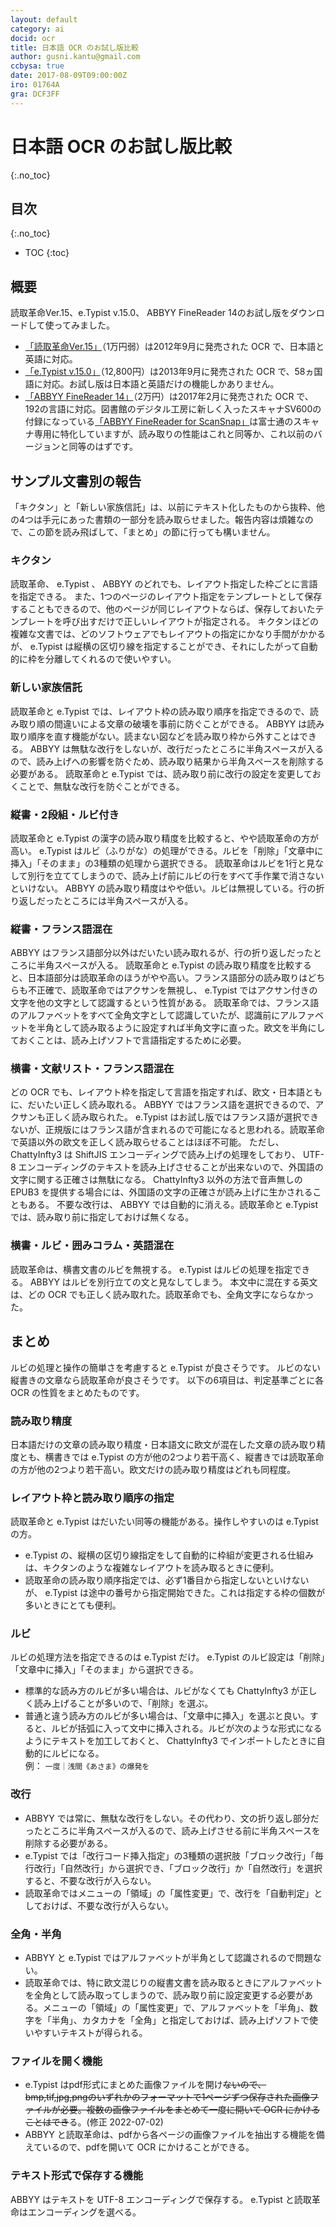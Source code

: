 ```yaml
---
layout: default
category: ai
docid: ocr
title: 日本語 OCR のお試し版比較
author: gusni.kantu@gmail.com
ccbysa: true
date: 2017-08-09T09:00:00Z
iro: 01764A
gra: DCF3FF
---
```


# 日本語 OCR のお試し版比較
{:.no_toc}

## 目次
{:.no_toc}

* TOC
{:toc}

## 概要

読取革命Ver.15、e.Typist v.15.0、 ABBYY FineReader 14のお試し版をダウンロードして使ってみました。

- [「読取革命Ver.15」](http://www.panasonic.com/jp/company/pstc/products/yomikaku.html)（1万円弱）は2012年9月に発売された OCR で、日本語と英語に対応。
- [「e.Typist v.15.0」](https://mediadrive.jp/products/et/index.html)（12,800円）は2013年9月に発売された OCR で、58ヵ国語に対応。お試し版は日本語と英語だけの機能しかありません。
- [「ABBYY FineReader 14」](http://finereader.add-soft.jp/)（2万円）は2017年2月に発売された OCR で、192の言語に対応。図書館のデジタル工房に新しく入ったスキャナSV600の付録になっている[「ABBYY FineReader for ScanSnap」](http://www.pfu.fujitsu.com/imaging/downloads/manual/advanced/v62/jp/common/ocr_function_fr4ss.html)は富士通のスキャナ専用に特化していますが、読み取りの性能はこれと同等か、これ以前のバージョンと同等のはずです。

## サンプル文書別の報告

「キクタン」と「新しい家族信託」は、以前にテキスト化したものから抜粋、他の4つは手元にあった書類の一部分を読み取らせました。報告内容は煩雑なので、この節を読み飛ばして、「まとめ」の節に行っても構いません。

### キクタン

読取革命、 e.Typist 、 ABBYY のどれでも、レイアウト指定した枠ごとに言語を指定できる。
また、1つのページのレイアウト指定をテンプレートとして保存することもできるので、他のページが同じレイアウトならば、保存しておいたテンプレートを呼び出すだけで正しいレイアウトが指定される。
キクタンほどの複雑な文書では、どのソフトウェアでもレイアウトの指定にかなり手間がかかるが、 e.Typist は縦横の区切り線を指定することができ、それにしたがって自動的に枠を分離してくれるので使いやすい。

### 新しい家族信託

読取革命と e.Typist では、レイアウト枠の読み取り順序を指定できるので、読み取り順の間違いによる文章の破壊を事前に防ぐことができる。
 ABBYY は読み取り順序を直す機能がない。読まない図などを読み取り枠から外すことはできる。
 ABBYY は無駄な改行をしないが、改行だったところに半角スペースが入るので、読み上げへの影響を防ぐため、読み取り結果から半角スペースを削除する必要がある。
読取革命と e.Typist では、読み取り前に改行の設定を変更しておくことで、無駄な改行を防ぐことができる。

### 縦書・2段組・ルビ付き

読取革命と e.Typist の漢字の読み取り精度を比較すると、やや読取革命の方が高い。
 e.Typist はルビ（ふりがな）の処理ができる。ルビを「削除」「文章中に挿入」「そのまま」の3種類の処理から選択できる。
読取革命はルビを1行と見なして別行を立ててしまうので、読み上げ前にルビの行をすべて手作業で消さないといけない。
 ABBYY の読み取り精度はやや低い。ルビは無視している。行の折り返しだったところには半角スペースが入る。

### 縦書・フランス語混在

 ABBYY はフランス語部分以外はだいたい読み取れるが、行の折り返しだったところに半角スペースが入る。
読取革命と e.Typist の読み取り精度を比較すると、日本語部分は読取革命のほうがやや高い。フランス語部分の読み取りはどちらも不正確で、読取革命ではアクサンを無視し、 e.Typist ではアクサン付きの文字を他の文字として認識するという性質がある。
読取革命では、フランス語のアルファベットをすべて全角文字として認識していたが、認識前にアルファベットを半角として読み取るように設定すれば半角文字に直った。欧文を半角にしておくことは、読み上げソフトで言語指定するために必要。

### 横書・文献リスト・フランス語混在

どの OCR でも、レイアウト枠を指定して言語を指定すれば、欧文・日本語ともに、だいたい正しく読み取れる。 ABBYY ではフランス語を選択できるので、アクサンも正しく読み取られた。 e.Typist はお試し版ではフランス語が選択できないが、正規版にはフランス語が含まれるので可能になると思われる。読取革命で英語以外の欧文を正しく読み取らせることはほぼ不可能。
ただし、 ChattyInfty3 は ShiftJIS エンコーディングで読み上げの処理をしており、 UTF-8 エンコーディングのテキストを読み上げさせることが出来ないので、外国語の文字に関する正確さは無駄になる。 ChattyInfty3 以外の方法で音声無しの EPUB3 を提供する場合には、外国語の文字の正確さが読み上げに生かされることもある。
不要な改行は、 ABBYY では自動的に消える。読取革命と e.Typist では、読み取り前に指定しておけば無くなる。

### 横書・ルビ・囲みコラム・英語混在

読取革命は、横書文書のルビを無視する。
 e.Typist はルビの処理を指定できる。
 ABBYY はルビを別行立ての文と見なしてしまう。
本文中に混在する英文は、どの OCR でも正しく読み取れた。読取革命でも、全角文字にならなかった。

## まとめ

ルビの処理と操作の簡単さを考慮すると e.Typist が良さそうです。
ルビのない縦書きの文章なら読取革命が良さそうです。
以下の6項目は、判定基準ごとに各 OCR の性質をまとめたものです。

### 読み取り精度

日本語だけの文章の読み取り精度・日本語文に欧文が混在した文章の読み取り精度とも、横書きでは e.Typist の方が他の2つより若干高く、縦書きでは読取革命の方が他の2つより若干高い。欧文だけの読み取り精度はどれも同程度。

### レイアウト枠と読み取り順序の指定

読取革命と e.Typist はだいたい同等の機能がある。操作しやすいのは e.Typist の方。
- e.Typist の、縦横の区切り線指定をして自動的に枠組が変更される仕組みは、キクタンのような複雑なレイアウトを読み取るときに便利。
- 読取革命の読み取り順序指定では、必ず1番目から指定しないといけないが、 e.Typist は途中の番号から指定開始できた。これは指定する枠の個数が多いときにとても便利。

### ルビ

ルビの処理方法を指定できるのは e.Typist だけ。
 e.Typist のルビ設定は「削除」「文章中に挿入」「そのまま」から選択できる。
- 標準的な読み方のルビが多い場合は、ルビがなくても ChattyInfty3 が正しく読み上げることが多いので、「削除」を選ぶ。
- 普通と違う読み方のルビが多い場合は、「文章中に挿入」を選ぶと良い。すると、ルビが括弧に入って文中に挿入される。ルビが次のような形式になるようにテキストを加工しておくと、 ChattyInfty3 でインポートしたときに自動的にルビになる。  
  例：  `一度｜浅間《あさま》の爆発を`


### 改行

- ABBYY では常に、無駄な改行をしない。その代わり、文の折り返し部分だったところに半角スペースが入るので、読み上げさせる前に半角スペースを削除する必要がある。
- e.Typist では「改行コード挿入指定」の3種類の選択肢「ブロック改行」「毎行改行」「自然改行」から選択でき、「ブロック改行」か「自然改行」を選択すると、不要な改行が入らない。
- 読取革命ではメニューの「領域」の「属性変更」で、改行を「自動判定」としておけば、不要な改行が入らない。

### 全角・半角

- ABBYY と e.Typist ではアルファベットが半角として認識されるので問題ない。
- 読取革命では、特に欧文混じりの縦書文書を読み取るときにアルファベットを全角として読み取ってしまうので、読み取り前に設定変更する必要がある。メニューの「領域」の「属性変更」で、アルファベットを「半角」、数字を「半角」、カタカナを「全角」と指定しておけば、読み上げソフトで使いやすいテキストが得られる。

### ファイルを開く機能

- e.Typist はpdf形式にまとめた画像ファイルを開け~~ないので、bmp,tif,jpg,pngのいずれかのフォーマットで1ページずつ保存された画像ファイルが必要。複数の画像ファイルをまとめて一度に開いて OCR にかけることはでき~~る。(修正 2022-07-02)
- ABBYY と読取革命は、pdfから各ページの画像ファイルを抽出する機能を備えているので、pdfを開いて OCR にかけることができる。

### テキスト形式で保存する機能

 ABBYY はテキストを UTF-8 エンコーディングで保存する。 e.Typist と読取革命はエンコーディングを選べる。



